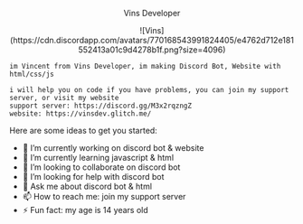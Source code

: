 <center>
  <p>Vins Developer</p>
  ![Vins](https://cdn.discordapp.com/avatars/770168543991824405/e4762d712e181552413a01c9d4278b1f.png?size=4096)
</center>

```
im Vincent from Vins Developer, im making Discord Bot, Website with html/css/js
```
```
i will help you on code if you have problems, you can join my support server, or visit my website
support server: https://discord.gg/M3x2rqzngZ
website: https://vinsdev.glitch.me/
```

Here are some ideas to get you started:

- 🔭 I’m currently working on discord bot & website
- 🌱 I’m currently learning javascript & html
- 👯 I’m looking to collaborate on discord bot
- 🤔 I’m looking for help with discord bot
- 💬 Ask me about discord bot & html
- 📫 How to reach me: join my support server
- ⚡ Fun fact: my age is 14 years old
